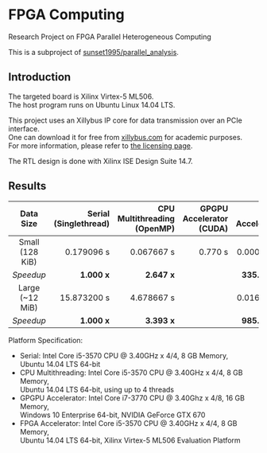 # FPGA Computing #

Research Project on FPGA Parallel Heterogeneous Computing

This is a subproject of [sunset1995/parallel_analysis](https://github.com/sunset1995/parallel_analysis).

## Introduction ##

The targeted board is Xilinx Virtex-5 ML506.  
The host program runs on Ubuntu Linux 14.04 LTS.

This project uses an Xillybus IP core for data transmission over an PCIe interface.  
One can download it for free from [xillybus.com](http://xillybus.com/) for academic purposes.  
For more information, please refer to [the licensing page](http://xillybus.com/licensing).

The RTL design is done with Xilinx ISE Design Suite 14.7.

## Results ##

| Data Size       | Serial (Singlethread) | CPU Multithreading (OpenMP) | GPGPU Accelerator (CUDA) | FPGA Accelerator |
|:---------------:|----------------------:|----------------------------:|-------------------------:|-----------------:|
| Small (128 KiB) | 0.179096 s            | 0.067667 s                  | 0.770 s                  | 0.000534 s       |
| _Speedup_       | **1.000 x**           | **2.647 x**                 |                          | **335.386 x**    |
| Large (~12 MiB) | 15.873200 s           | 4.678667 s                  |                          | 0.016104 s       |
| _Speedup_       | **1.000 x**           | **3.393 x**                 |                          | **985.668 x**    |

Platform Specification:
+ Serial: Intel Core i5-3570 CPU @ 3.40GHz x 4/4, 8 GB Memory,  
Ubuntu 14.04 LTS 64-bit
+ CPU Multithreading: Intel Core i5-3570 CPU @ 3.40GHz x 4/4, 8 GB Memory,  
Ubuntu 14.04 LTS 64-bit, using up to 4 threads
+ GPGPU Accelerator: Intel Core i7-3770 CPU @ 3.40Ghz x 4/8, 16 GB Memory,  
Windows 10 Enterprise 64-bit, NVIDIA GeForce GTX 670
+ FPGA Accelerator: Intel Core i5-3570 CPU @ 3.40GHz x 4/4, 8 GB Memory,  
Ubuntu 14.04 LTS 64-bit, Xilinx Virtex-5 ML506 Evaluation Platform
